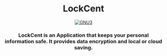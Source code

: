<div align="center">

  <h1>LockCent</h1>

  <a href="https://github.com/LynxarA-Coding/LockCent/blob/master/LICENSE">![GNU3](https://img.shields.io/github/license/LynxarA-Coding/LockCent)</a><br>

  <h3>LockCent is an Application that keeps your personal information safe. It provides data encryption and local or cloud saving.</h3>

</div>
